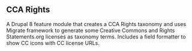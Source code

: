 ## CCA Rights

A Drupal 8 feature module that creates a CCA Rights taxonomy and uses Migrate framework to generate some Creative Commons and Rights Statements.org licenses as taxonomy terms. Includes a field formatter to show CC icons with CC license URLs.

